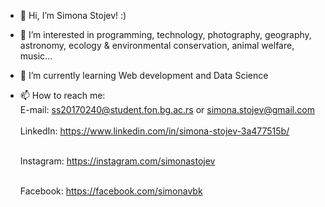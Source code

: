 - 👋 Hi, I’m Simona Stojev! :)
- 👀 I’m interested in programming, technology, photography, geography, astronomy, ecology & environmental conservation, animal welfare, music...
- 🌱 I’m currently learning Web development and Data Science
- 📫 How to reach me: 
  <br>
     E-mail: ss20170240@student.fon.bg.ac.rs or simona.stojev@gmail.com
      </br>
    <br>
     LinkedIn: https://www.linkedin.com/in/simona-stojev-3a477515b/
     </br>
         <br>

     Instagram: https://instagram.com/simonastojev
      </br>
         <br>

     Facebook: https://facebook.com/simonavbk
      </br>

<!---
simonastojev/simonastojev is a ✨ special ✨ repository because its `README.md` (this file) appears on your GitHub profile.
You can click the Preview link to take a look at your changes.
--->
